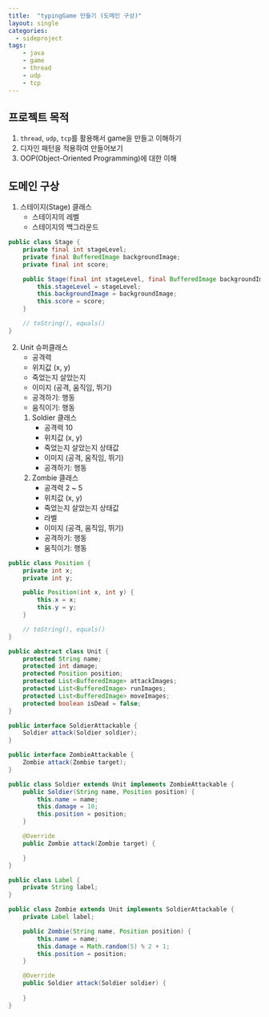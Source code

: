 ```yaml
---
title:  "typingGame 만들기 (도메인 구상)"
layout: single
categories:
  - sideproject
tags:
	- java
	- game
	- thread
	- udp
	- tcp
---
```



## 프로젝트 목적
1. `thread`, `udp`, `tcp`를 활용해서 game을 만들고 이해하기
2. 디자인 패턴을 적용하여 만들어보기
3. OOP(Object-Oriented Programming)에 대한 이해

## 도메인 구상
1. 스테이지(Stage) 클래스
	- 스테이지의 레벨
	- 스테이지의 백그라운드

```java
public class Stage {
	private final int stageLevel;
	private final BufferedImage backgroundImage;
	private final int score;

	public Stage(final int stageLevel, final BufferedImage backgroundImage, final int score) {
		this.stageLevel = stageLevel;
		this.backgroundImage = backgroundImage;
		this.score = score;
	}

	// toString(), equals()
}
```


2. Unit 슈퍼클래스
	- 공격력
	- 위치값 (x, y)
	- 죽었는지 살았는지
	- 이미지 (공격, 움직임, 뛰기)
	- 공격하기: 행동
	- 움직이기: 행동
	1. Soldier 클래스
		- 공격력 10
		- 위치값 (x, y)
		- 죽었는지 살았는지 상태값
		- 이미지 (공격, 움직임, 뛰기)
		- 공격하기: 행동
	2. Zombie 클래스
		- 공격력 2 ~ 5
		- 위치값 (x, y)
		- 죽었는지 살았는지 상태값
		- 라벨
		- 이미지 (공격, 움직임, 뛰기)
		- 공격하기: 행동
		- 움직이기: 행동

```java
public class Position {
	private int x;
	private int y;

	public Position(int x, int y) {
		this.x = x;
		this.y = y;
	}

	// toString(), equals()
}

public abstract class Unit {
	protected String name;
	protected int damage;
	protected Position position;
	protected List<BufferedImage> attackImages;
	protected List<BufferedImage> runImages;
	protected List<BufferedImage> moveImages;
	protected boolean isDead = false;
}

public interface SoldierAttackable {
	Soldier attack(Soldier soldier);
}

public interface ZombieAttackable {
	Zombie attack(Zombie target);
}

public class Soldier extends Unit implements ZombieAttackable {
	public Soldier(String name, Position position) {
		this.name = name;
		this.damage = 10;
		this.position = position;
	}

	@Override
	public Zombie attack(Zombie target) {

	}
}

public class Label {
	private String label;
}

public class Zombie extends Unit implements SoldierAttackable {
	private Label label;

	public Zombie(String name, Position position) {
		this.name = name;
		this.damage = Math.random(5) % 2 + 1;
		this.position = position;
	}

	@Override
	public Soldier attack(Soldier soldier) {
		
	}
}

```



